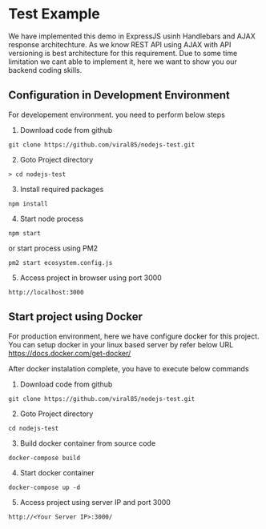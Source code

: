 # Test Example
We have implemented this demo in ExpressJS usinh Handlebars and AJAX response architechture. As we know REST API using AJAX with API versioning is best architecture for this requirement. Due to some time limitation we cant able to implement it, here we want to show you our backend coding skills.
  
## Configuration in Development Environment
For developement environment. you need to perform below steps
1.  Download code from github 
```
git clone https://github.com/viral85/nodejs-test.git
```
2. Goto Project directory
```
> cd nodejs-test
```
3. Install required packages
```
npm install
```
4.  Start node process
```
npm start
```
or start process using PM2
```
pm2 start ecosystem.config.js
```
5. Access project in browser using port 3000
```
http://localhost:3000
```
## Start project using Docker
For production environment,  here we have configure docker for this project. You can setup docker in your linux based server by refer below URL 
https://docs.docker.com/get-docker/

After docker instalation complete, you have to execute below commands
1.  Download code from github 
```
git clone https://github.com/viral85/nodejs-test.git
```
2. Goto Project directory
```
cd nodejs-test
```  
3. Build docker container from source code
```
docker-compose build
```
4. Start docker container
```
docker-compose up -d
```
5.  Access project using server IP and port 3000
```
http://<Your Server IP>:3000/
```